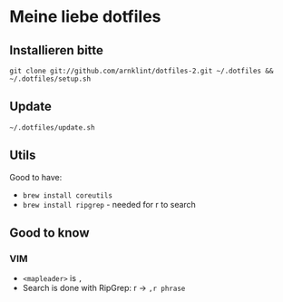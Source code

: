 # Meine liebe dotfiles

## Installieren bitte
`git clone git://github.com/arnklint/dotfiles-2.git ~/.dotfiles && ~/.dotfiles/setup.sh`

## Update
`~/.dotfiles/update.sh`

## Utils
Good to have:

* `brew install coreutils`
* `brew install ripgrep` - needed for <leader>r to search

## Good to know

### VIM

* `<mapleader>` is `,`
* Search is done with RipGrep: <mapleader>r -> `,r phrase`
